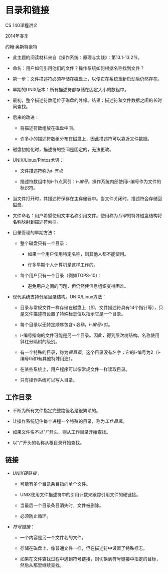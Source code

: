 # 目录和链接

CS 140课程讲义

2014年春季

约翰·奥斯特豪特

+   此主题的阅读材料来自《操作系统：原理与实践》：第13.1-13.2节。

+   命名：用户如何引用他们的文件？操作系统如何根据名称找到文件？

+   第一步：文件描述符必须存储在磁盘上，以便它在系统重新启动后仍然存在。

+   早期的UNIX版本：所有描述符都存储在固定大小的数组中。

+   最初，整个描述符数组位于磁盘的外缘。结果：描述符和文件数据之间的长时间查找。

+   后来的改进：

    +   将描述符数组放在磁盘中间。

    +   许多小的描述符数组分布在磁盘上，因此描述符可以靠近文件数据。

+   磁盘初始化时，描述符的空间是固定的，无法更改。

+   UNIX/Linux/Pintos术语：

    +   文件描述符称为*i-节点*

    +   描述符数组中的i-节点索引：*i-编号*。操作系统内部使用i-编号作为文件的标识符。

+   当文件打开时，其描述符保存在主存储器中。当文件关闭时，描述符会存储回磁盘。

+   文件命名：用户希望使用文本名称引用文件。使用称为*目录*的特殊磁盘结构将名称映射到描述符索引。

+   目录管理的早期方法：

    +   整个磁盘只有一个目录：

        +   如果一个用户使用特定名称，则其他人都不能使用。

        +   许多早期个人计算机是这样工作的。

    +   每个用户只有一个目录（例如TOPS-10）：

        +   避免用户之间的问题，但仍然使信息组织变得困难。

+   现代系统支持分层目录结构。UNIX/Linux方法：

    +   目录与常规文件一样存储在磁盘上（即，文件描述符具有14个指针等），只是文件描述符设置了特殊标志位以指示它是一个目录。

    +   每个目录以无特定顺序包含<*名称*，*i-编号*>对。

    +   i-编号指向的文件可能是另一个目录。因此，得到层次树结构。名称使用斜杠分隔树的级别。

    +   有一个特殊的目录，称为*根目录*。这个目录没有名字；它的i-编号为2（i-编号0和1有其他特殊用途）。

    +   在某些系统上，用户程序可以像常规文件一样读取目录。

    +   只有操作系统可以写入目录。

## 工作目录

+   不断为所有文件指定完整路径名是很繁琐的。

+   让操作系统记住每个进程一个特殊的目录，称为*工作目录*。

+   如果文件名不以"/"开头，则从工作目录开始查找。

+   以"/"开头的名称从根目录开始查找。

## 链接

+   *UNIX硬链接*：

    +   可能有多个目录条目指向单个文件。

    +   UNIX使用文件描述符中的引用计数来跟踪引用文件的硬链接。

    +   当最后一个目录条目消失时，文件被删除。

    +   必须防止循环。

+   *符号链接*：

    +   一个内容是另一个文件名的文件。

    +   存储在磁盘上，像普通文件一样，但在描述符中设置了特殊标志。

    +   如果在文件查找过程中遇到符号链接，则切换到符号链接中指定的目标，然后从那里继续查找。
